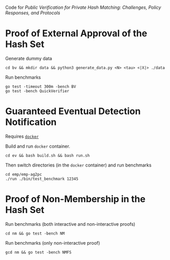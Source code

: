Code for _Public Verification for Private Hash Matching: Challenges, Policy Responses, and Protocols_

# Proof of External Approval of the Hash Set

Generate dummy data
```
cd bv && mkdir data && python3 generate_data.py <N> <tau> <|X|> ./data
```

Run benchmarks
```
go test -timeout 300m -bench BV
go test -bench QuickVerifier
```

# Guaranteed Eventual Detection Notification

Requires [`docker`](https://www.docker.com)

Build and run `docker` container. 
```
cd ev && bash build.sh && bash run.sh
```

Then switch directories (in the `docker` container) and run benchmarks
```
cd emp/emp-ag2pc
./run ./bin/test_benchmark 12345
```

# Proof of Non-Membership in the Hash Set

Run benchmarks (both interactive and non-interactive proofs) 
```
cd nm && go test -bench NM
```

Run benchmarks (only non-interactive proof) 
```
gcd nm && go test -bench NMFS
```